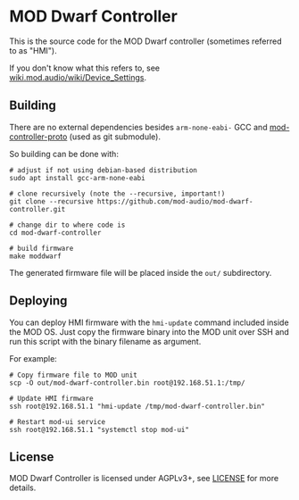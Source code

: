 # MOD Dwarf Controller

This is the source code for the MOD Dwarf controller (sometimes referred to as "HMI").

If you don't know what this refers to, see [wiki.mod.audio/wiki/Device_Settings](https://wiki.mod.audio/wiki/Device_Settings).

## Building

There are no external dependencies besides `arm-none-eabi-` GCC and [mod-controller-proto](https://github.com/mod-audio/mod-controller-proto) (used as git submodule).

So building can be done with:

```
# adjust if not using debian-based distribution
sudo apt install gcc-arm-none-eabi

# clone recursively (note the --recursive, important!)
git clone --recursive https://github.com/mod-audio/mod-dwarf-controller.git

# change dir to where code is
cd mod-dwarf-controller

# build firmware
make moddwarf
```

The generated firmware file will be placed inside the `out/` subdirectory.

## Deploying

You can deploy HMI firmware with the `hmi-update` command included inside the MOD OS.
Just copy the firmware binary into the MOD unit over SSH and run this script with the binary filename as argument.

For example:

```
# Copy firmware file to MOD unit
scp -O out/mod-dwarf-controller.bin root@192.168.51.1:/tmp/

# Update HMI firmware
ssh root@192.168.51.1 "hmi-update /tmp/mod-dwarf-controller.bin"

# Restart mod-ui service
ssh root@192.168.51.1 "systemctl stop mod-ui"
```

## License

MOD Dwarf Controller is licensed under AGPLv3+, see [LICENSE](LICENSE) for more details.
